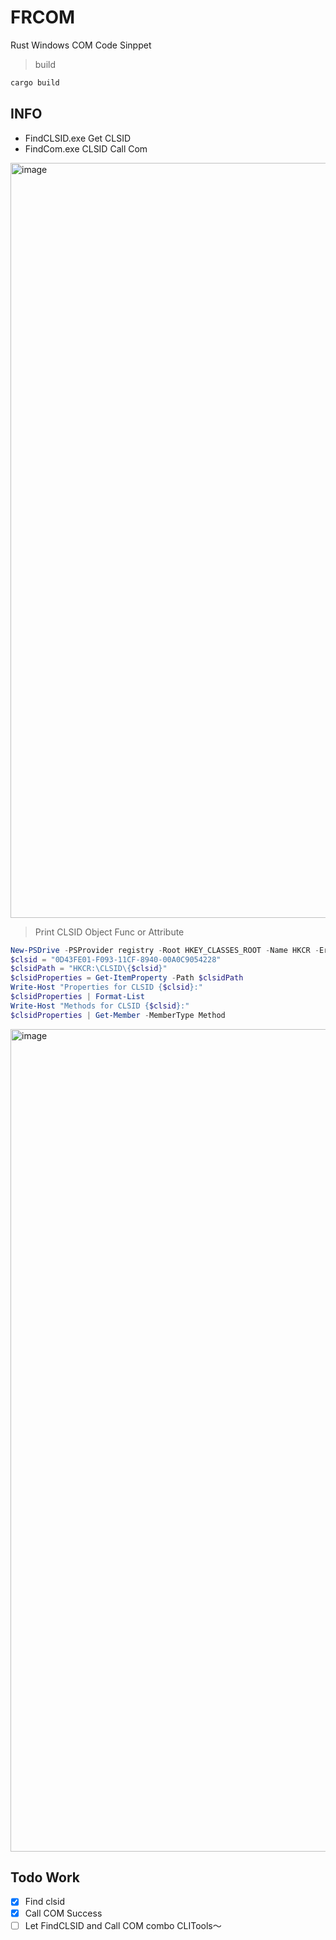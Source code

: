 # FRCOM
Rust Windows COM Code Sinppet

> build
```bash
cargo build
```
## INFO 

- FindCLSID.exe  Get CLSID
- FindCom.exe    CLSID Call Com 

<img width="1208" alt="image" src="https://github.com/noob-Engle/FRCOM/assets/82130997/afb90940-efd5-4477-b8c7-d2fb9413e573">

> Print CLSID Object Func  or Attribute

```ps1
New-PSDrive -PSProvider registry -Root HKEY_CLASSES_ROOT -Name HKCR -ErrorAction SilentlyContinue
$clsid = "0D43FE01-F093-11CF-8940-00A0C9054228"
$clsidPath = "HKCR:\CLSID\{$clsid}"
$clsidProperties = Get-ItemProperty -Path $clsidPath
Write-Host "Properties for CLSID {$clsid}:"
$clsidProperties | Format-List
Write-Host "Methods for CLSID {$clsid}:"
$clsidProperties | Get-Member -MemberType Method
```



<img width="1316" alt="image" src="https://github.com/noob-Engle/FRCOM/assets/82130997/6547bf8c-bf7a-4cca-bcc9-f9304856e280">




## Todo Work
- [x] Find clsid
- [x] Call COM Success
- [ ] Let FindCLSID and Call COM combo CLITools～
